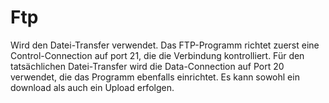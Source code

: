 # Ftp

Wird  den Datei-Transfer verwendet. Das FTP-Programm richtet zuerst eine Control-Connection auf port 21, die die Verbindung kontrolliert. Für den tatsächlichen Datei-Transfer wird die Data-Connection auf Port 20 verwendet, die das Programm ebenfalls einrichtet. Es kann sowohl ein download als auch ein Upload erfolgen.